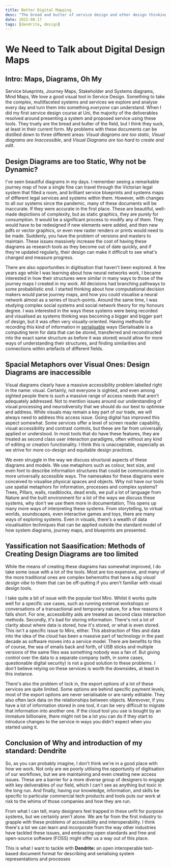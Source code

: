 ```yaml
---
title: Better Digital Mapping
desc: "The bread and butter of service design and other design thinking exercises is mapping systems of one form or another, but there hasn't been a digital tool for these quick mapping exercises that can match the speed and utility of post-its and butchers paper, I'm looking at ways to do this better"
date: 2022-08-17
tags: [dendrite, design]
---
```


# We Need to Talk about Digital Design Maps

## Intro: Maps, Diagrams, Oh My

Service blueprints, Journey Maps, Stakeholder and Systems diagrams, Mind Maps, We love a good visual tool in Service Design. Something to take the complex, multifaceted systems and services we explore and analyse every day and turn them into something *everyone* can understand. When I did my first service design course at Uni, the majority of the deliverables resolved around presenting a system and proposed service using these tools. They truely are the bread and butter of the field, but I think they suck, at least in their current form. My problems with these documents can be distilled down to three different areas: *Visual diagrams are too static*, *Visual diagrams are Inaccessible*, and *Visual Diagrams are too hard to create and edit*.

## Design Diagrams are too Static, Why not be Dynamic?

I've seen beautiful diagrams in my days. I remember seeing a remarkable journey map of how a single fine can travel through the Victorian legal system that filled a room, and brilliant service blueprints and systems maps of different legal services and systems within them. However, with changes to all our systems since the pandemic, many of these documents will be inaccurate. If they were accurate in the first place. These are beautiful, well-made depictions of complexity, but as static graphics, they are purely for consumption. It would be a significant process to modify any of them. They would have to be redesigned if new elements were added, and then new pdfs or vector graphics, or even new raster renders or prints would need to be made. Suddenly, you have the problem of versions and masters to maintain. These issues massively increase the cost of having these diagrams as research tools as they become out of date quickly, and if they're updated regularly, their design can make it difficult to see what's changed and measure progress.

There are also opportunities in digitisation that haven't been explored. A few years ago while I was learning about how neural networks work, I became interested in how their structures were similar in many ways to those of the journey maps I created in my work. All decisions had branching pathways to some probabilistic end. I started thinking about how computational decision makers would parse journey maps, and how you could visualise a neural network almost as a series of touch-points. Around the same time, I was studying complex social systems and social network theory for my honours degree. I was interested in the ways these systems were being recorded and visualised as systems thinking was becoming a bigger and bigger part of design, but it was often very visually-oriented. Having methods for recording this kind of information in [serialisable](https://en.wikipedia.org/wiki/Serialization) ways (Serialisable is a computing term for data that can be stored, transferred and reconstructed into the exact same structure as before it was stored) would allow for more ways of understanding their structures, and finding similarities and connections within artefacts of different fields.

## Spacial Metaphors over Visual Ones: Design Diagrams are inaccessible

Visual diagrams clearly have a massive accessibility problem labelled right in the name: visual. Certainly, not everyone is sighted, and even among sighted people there is such a massive range of access needs that aren't adequately addressed. Not to mention issues around our understanding of visual processing and neurodiversity that we should do our best to optimise and address. While visuals may remain a key part of our trade, we will always need to address this access issue. Going digital has improved this aspect somewhat. Some services offer a level of screen reader capability, visual accessibility and contrast controls, but these are far from universally applied or understood. In most tools that do have these features, they are treated as second class user interaction paradigms, often without any kind of editing or creation functionality. I think this is unacceptable, especially as we strive for more co-design and equitable design practices.

We even struggle in the way we discuss structural aspects of these diagrams and models. We use metaphors such as colour, text size, and even font to describe information structures that could be communicated in more universally accessible ways. The namesakes for these diagrams were conceived to visualise physical spaces and objects. Why not have our tools use spatial metaphors for information, processes and complex systems? Trees, Pillars, walls, roadblocks, dead ends, we pull a lot of language from Nature and the built environment for a lot of the ways we discuss these systems, why don't we use them more in documentation, This opens up many more ways of interpreting these systems. From storytelling, to virtual worlds, soundscapes, even interactive games and toys, there are many ways of exploring systems. Even in visuals, there's a wealth of data visualisation techniques that can be applied outside the standard model of how system diagrams, journey maps, and blueprints are presented.

## Yassification not Saasification: Methods of Creating Design Diagrams are too limited

While the means of creating these diagrams has somewhat improved, I do take some issue with a lot of the tools. Most are too expensive, and many of the more traditional ones are complex behemoths that have a *big visual design vibe* to them that can be off-putting if you aren't familiar with visual design tools. 

I take quite a bit of issue with the popular tool Miro. Whilst it works quite well for a specific use cases, such as running external workshops or conversations of a transactional and temporary nature, for a few reasons it falls short. For one, accessibility aids are treated as second class interaction methods. Secondly, it's bad for storing information. There's not a lot of clarity about where data is stored, how it's stored, or what is even stored. This isn't a specific issue to Miro, either. This abstraction of files and data into the idea of the cloud has been a massive part of technology in the past decade as software moves into a service model. There are benefits to this of course, the sea of emails back and forth, of USB sticks and multiple versions of the same files was something nobody was a fan of. But giving control over the data to a separate company (with, in some cases, questionable digital security) is not a good solution to these problems. I don't believe relying on these services is worth the downsides, at least in this instance.

There's also the problem of lock in, the export options of a lot of these services are quite limited. Some options are behind specific payment levels, most of the export options are never serialisable or are rarely editable. They also often lack data on the relationships between objects. Morevover, if you have a lot of information stored in one tool, it can be very difficult to migrate that information into another one. If the cloud tool you use is bought by an immature billionaire, there might not be a lot you can do if they start to introduce changes to the service in ways you didn't expect when you started using it.

## Conclusion of Why and introduction of my standard: Dendrite

So, as you can probably imagine, I don't think we're in a good place with how we work. Not only are we poorly utilising the opportunity of digitisation of our workflows, but we are maintaining and even creating new access issues. These are a barrier for a more diverse group of designers to engage with key deliverables of our field, which I can't see as anything but toxic in the long run. And finally, having our knowledge, information, and skills be specific to particular commercial tech products and tools puts our work at risk to the whims of those companies and how they are run.

From what I can tell, many designers feel trapped in these unfit for purpose systems, but we certainly aren't alone. We are far from the first industry to grapple with these problems of accessibility and interoperability. I think there's a lot we can learn and incorporate from the way other industries have tackled these issues, and embracing open standards and free and open-source software (FOSS) might offer us a way out of this place.

This is what I want to tackle with **Dendrite:** an open interoperable text-based document format for describing and serialising system representations and processes

<!--
## Dendrite

I don't think this situation is not only poorly utilising the opportunity of digitisation of our workflows, but is dangerous, access issues are a barrier for a more diverse group of designers to engage with key deliverables of our field, and knowledge, information, and skills being exclusive, specific, and proprietary to particular tech products and tools puts our work at risk to the whims of those companies and how they are run.

We need a new way of thinking about how we produce these artefacts, and I'm trying to develop one. A file format for digital design diagrams and maps that is agnostic of the visual (or otherwise) tools that are used to create.

The requirements I set for myself are as follows:

- The format must be able to express the lions share of diagrams used in service design that consist of processes and/or elements of a system
- The format must be text based, you could create an entire diagram in the format solely by typing out the document
- The format must be free to use, be open source, and have a highly permissive license
- The format must not rely on visual language
- The format must be extendable, queryable, Serializable and templatable
-

### Inspiration, Mermaid and the Markdown Renaissance

One of the strange successes in tech of the last 20 years has been markdown, created in 2004 by John Gruber, and the late but amazing Aaron Swartz, markdown was a markup language (I'll explain in a sec) that could create formatted text with decorations, links and images, all from simple characters. If you wanted a certain line to be a heading, you could put a \# before it, you could use asterisks like quote marks to indicate whether something was bold or italic, wanted to create dot points, just precede the dot points with a dash and a space. Markdown text was easily readable and writable as source code, or as the rendered formatted text, and it has become very popular

A lot of communication systems (like discord and slack for instance) use it for formatting for messages (teams kind of does, but also doesn't it's just one of those ambiguous teams things we all try to avoid), Notion and Obsidian use it, and it's quite standard for blogs at this point, and there are dozens and dozens of free and paid ways to read, write, edit, convert, render and do what ever you want with markdown, because it's open, and it's elegant.

Markdown has also inspired other simple, legible text based syntaxes such as Fountain for writing screenplays, and Mermaid, a tool for creating technical diagrams from text. So why shouldn't there be one for design diagrams.

### Decoupling Visuals

### A Social Design World that Embraces Open-Source Software

> _This has been dropped for time and I still don't know how to write it_

## Frequently Asked questions

### But XKCD #927, Why not Extend an Existing Standard?

![Standards](https://imgs.xkcd.com/comics/standards.png "Fortunately, the charging one has been solved now that we've all standardized on mini-USB. Or is it micro-USB? Shit.")

So in many ways I'd argue there isn't a standard/format, at least an open source one, that I'm aware of, If someone wants to inform me of one that meets then I will certainly stand corrected. There are things like UML, which is kind of different, and I think serves a different purpose then what I want to propose, same with the previous mentioned Mermaid (although that is far closer). I do hope to be able to create a format that gets enough popularity to be acknowledged by a lot of the design and information tools people use (even if that's just at a having a plugin level)

### Kumu

### Does Anyone in Design Care?

## Dendrite: The Draft Standard

### Built on KDL Document Language

### System Vs Process

### Nodes

### Decorators

#### Types

### Relationships

### Groups

### Serials

### Manifolds

### Perspectives

## Future Possibilities

### Messaging and Pattern Matching

### Data conscious Design

## What Next, and a Request for Help
-->

